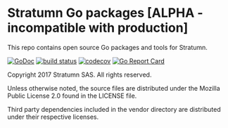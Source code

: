 # Stratumn Go packages [ALPHA - incompatible with production]

This repo contains open source Go packages and tools for Stratumn.

[![GoDoc](https://godoc.org/github.com/stratumn/go?status.svg)](https://godoc.org/github.com/stratumn/go)
[![build status](https://travis-ci.org/stratumn/go.svg)](https://travis-ci.org/stratumn/go.svg)
[![codecov](https://codecov.io/gh/stratumn/go/branch/master/graph/badge.svg)](https://codecov.io/gh/stratumn/go)
[![Go Report Card](https://goreportcard.com/badge/github.com/stratumn/go)](https://goreportcard.com/report/github.com/stratumn/go)

Copyright 2017 Stratumn SAS. All rights reserved.

Unless otherwise noted, the source files are distributed under the Mozilla Public
License 2.0 found in the LICENSE file.

Third party dependencies included in the vendor directory are distributed under
their respective licenses.
